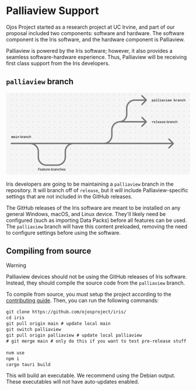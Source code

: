 # Palliaview Support

Ojos Project started as a research project at UC Irvine, and part of our
proposal included two components: software and hardware. The software component
is the Iris software, and the hardware component is Palliaview.

Palliaview is powered by the Iris software; however, it also provides a seamless
software-hardware experience. Thus, Palliaview will be receiving first class
support from the Iris developers.

## `palliaview` branch

![Palliaview branch support](../assets/palliaview_branch.png)

Iris developers are going to be maintaining a `palliaview` branch in the
repository. It will branch off of `release`, but it will include
Palliaview-specific settings that are not included in the GitHub releases.

The GitHub releases of the Iris software are meant to be installed on any
general Windows, macOS, and Linux device. They'll likely need be configured
(such as importing Data Packs) before all features can be used. The `palliaview`
branch will have this content preloaded, removing the need to configure settings
before using the software.

## Compiling from source

> [!WARNING]
> Palliaview devices should not be using the GitHub releases of Iris software.
> Instead, they should compile the source code from the `palliaview` branch.

To compile from source, you must setup the project according to the
[contributing guide](../../CONTRIBUTING.md). Then, you can run the following
commands:

```shell
git clone https://github.com/ojosproject/iris/
cd iris
git pull origin main # update local main
git switch palliaview
git pull origin palliaview # update local palliaview
# git merge main # only do this if you want to test pre-release stuff

nvm use
npm i
cargo tauri build
```

This will build an executable. We recommend using the Debian output. These
executables will not have auto-updates enabled.
